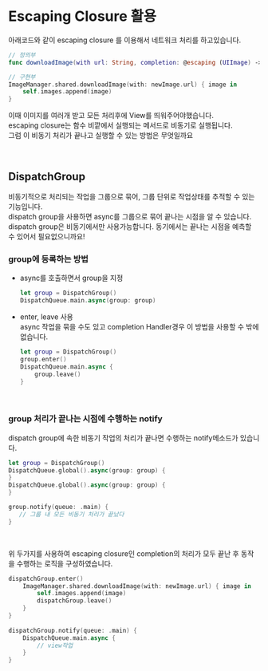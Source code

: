 # Escaping Closure 활용

아래코드와 같이 escaping closure 를 이용해서 네트워크 처리를 하고있습니다.

```swift
// 정의부
func downloadImage(with url: String, completion: @escaping (UIImage) -> Void) {

// 구현부
ImageManager.shared.downloadImage(with: newImage.url) { image in
    self.images.append(image)
}
```

이때 이미지를 여러개 받고 모든 처리후에 View를 띄워주어야했습니다.  
escaping closure는 함수 비깥에서 실행되는 메서드로  비동기로 실행됩니다.  
그럼 이 비동기 처리가 끝나고 실행할 수 있는 방법은 무엇일까요

<br>

## DispatchGroup

비동기적으로 처리되는 작업을 그룹으로 묶어, 그룹 단위로 작업상태를 추적할 수 있는 기능입니다.  
dispatch group을 사용하면 async를 그룹으로 묶어 끝나는 시점을 알 수 있습니다.  
dispatch group은 비동기에서만 사용가능합니다. 동기에서는 끝나는 시점을 예측할 수 있어서 필요없으니까요!

### group에 등록하는 방법

- async를 호출하면서 group을 지정  
    ```swift
    let group = DispatchGroup()
    DispatchQueue.main.async(group: group) 
    ```
    

- enter, leave 사용  
    async 작업을 묶을 수도 있고 completion Handler경우 이 방법을 사용할 수 밖에 없습니다.  
    ```swift
    let group = DispatchGroup()
    group.enter()
    DispatchQueue.main.async {
        group.leave()
    }
    ```
    
<br>    

### group 처리가 끝나는 시점에 수행하는 notify

dispatch group에 속한 비동기 작업의 처리가 끝나면 수행하는 notify메소드가 있습니다.  
```swift
let group = DispatchGroup()
DispatchQueue.global().async(group: group) {
}
DispatchQueue.global().async(group: group) {
}

group.notify(queue: .main) {
   // 그룹 내 모든 비동기 처리가 끝났다
}
``` 

<br>

위 두가지를 사용하여 escaping closure인 completion의 처리가 모두 끝난 후 동작을 수행하는 로직을 구성하였습니다.   

```swift
dispatchGroup.enter()
    ImageManager.shared.downloadImage(with: newImage.url) { image in
        self.images.append(image)
        dispatchGroup.leave()
    }
}
        
dispatchGroup.notify(queue: .main) {
    DispatchQueue.main.async {
        // view작업
    }
}
```
